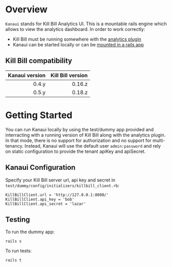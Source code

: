 
Overview
========

`Kanaui` stands for Kill Bill Analytics UI. This is a mountable rails engine which allows to view the analytics dashboard. In order to work correctly:
* Kill Bill must be running somewhere with the [analytics plugin](https://github.com/killbill/killbill-analytics-plugin)
* Kanaui can be started locally or can be [mounted in a rails app](https://github.com/killbill/killbill-admin-ui-standalone)

Kill Bill compatibility
-----------------------

| Kanaui version | Kill Bill version |
| -------------: | ----------------: |
| 0.4.y          | 0.16.z            |
| 0.5.y          | 0.18.z            |

Getting Started
===============

You can run Kanaui locally by using the test/dummy app provided and interracting with a running version of Kill Bill along with the analytics plugin. In that mode,
there is no support for authorization and no support for multi-tenancy. Instead, Kanaui will use the default user `admin:password` and rely on static configuration
to provide the tenant apiKey and apiSecret.



Kanaui Configuration
--------------------

Specify your Kill Bill server url, api key and secret in ```test/dummy/config/initializers/killbill_client.rb```:

```
KillBillClient.url = 'http://127.0.0.1:8080/'
KillBillClient.api_key = 'bob'
KillBillClient.api_secret = 'lazar'
```

Testing
-------

To run the dummy app:

```
rails s
```


To run tests:

```
rails t
```
